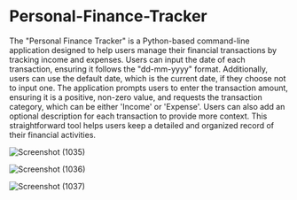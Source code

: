 # Personal-Finance-Tracker

The "Personal Finance Tracker" is a Python-based command-line application designed to help users manage their financial transactions by tracking income and expenses. Users can input the date of each transaction, ensuring it follows the "dd-mm-yyyy" format. Additionally, users can use the default date, which is the current date, if they choose not to input one. The application prompts users to enter the transaction amount, ensuring it is a positive, non-zero value, and requests the transaction category, which can be either 'Income' or 'Expense'. Users can also add an optional description for each transaction to provide more context. This straightforward tool helps users keep a detailed and organized record of their financial activities.

![Screenshot (1035)](https://github.com/user-attachments/assets/48760658-e0bd-4443-8bd5-ff3352a060c6)

![Screenshot (1036)](https://github.com/user-attachments/assets/a060e3f4-cb74-4e1b-b50e-8db6d88913bd)

![Screenshot (1037)](https://github.com/user-attachments/assets/164030b7-c6a8-4af4-942c-256c6e4ba56b)
